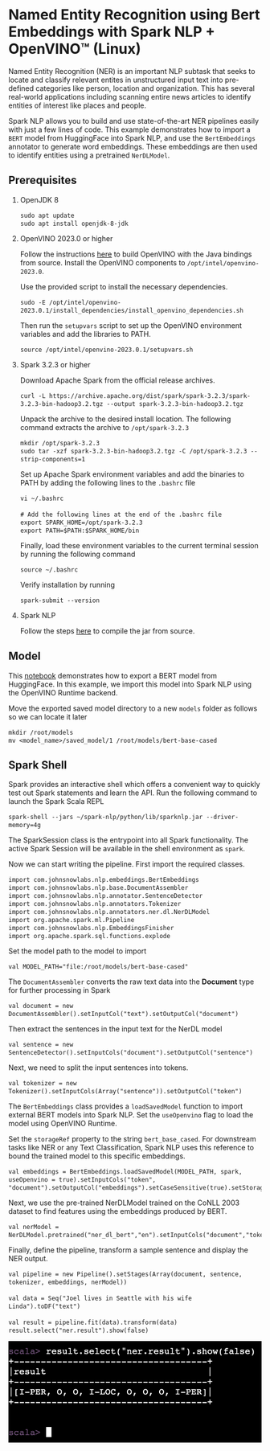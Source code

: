 # Named Entity Recognition using Bert Embeddings with Spark NLP + OpenVINO™ (Linux)

Named Entity Recognition (NER) is an important NLP subtask that seeks to locate and classify relevant entites in unstructured input text into pre-defined categories like person, location and organization. This has several real-world applications including scanning entire news articles to identify entities of interest like places and people.

Spark NLP allows you to build and use state-of-the-art NER pipelines easily with just a few lines of code. This example demonstrates how to import a `BERT` model from HuggingFace into Spark NLP, and use the `BertEmbeddings` annotator to generate word embeddings. These embeddings are then used to identify entities using a pretrained `NerDLModel`.

## Prerequisites

1. OpenJDK 8 

    ```
    sudo apt update
    sudo apt install openjdk-8-jdk
    ```

2. OpenVINO 2023.0 or higher

    Follow the instructions [here](../../../openvino/build-ov-lin.md) to build OpenVINO with the Java bindings from source. Install the OpenVINO components to `/opt/intel/openvino-2023.0`.

    Use the provided script to install the necessary dependencies.

    ```
    sudo -E /opt/intel/openvino-2023.0.1/install_dependencies/install_openvino_dependencies.sh
    ```

    Then run the `setupvars` script to set up the OpenVINO environment variables and add the libraries to PATH.

    ```
    source /opt/intel/openvino-2023.0.1/setupvars.sh
    ```

3. Spark 3.2.3 or higher

    Download Apache Spark from the official release archives.

    ```
    curl -L https://archive.apache.org/dist/spark/spark-3.2.3/spark-3.2.3-bin-hadoop3.2.tgz --output spark-3.2.3-bin-hadoop3.2.tgz
    ```

    Unpack the archive to the desired install location. The following command extracts the archive to `/opt/spark-3.2.3`

    ```
    mkdir /opt/spark-3.2.3
    sudo tar -xzf spark-3.2.3-bin-hadoop3.2.tgz -C /opt/spark-3.2.3 --strip-components=1
    ```

    Set up Apache Spark environment variables and add the binaries to PATH by adding the following lines to the `.bashrc` file

    ```
    vi ~/.bashrc

    # Add the following lines at the end of the .bashrc file
    export SPARK_HOME=/opt/spark-3.2.3
    export PATH=$PATH:$SPARK_HOME/bin
    ```

    Finally, load these environment variables to the current terminal session by running the following command

    ```
    source ~/.bashrc
    ```

    Verify installation by running

    ```
    spark-submit --version
    ```

4. Spark NLP 

    Follow the steps [here](../../spark-nlp-jar.md) to compile the jar from source. 


## Model

This [notebook](../../../../notebooks/Export_BERT_HuggingFace.ipynb) demonstrates how to export a BERT model from HuggingFace. In this example, we import this model into Spark NLP using the OpenVINO Runtime backend. 

Move the exported saved model directory to a new `models` folder as follows so we can locate it later

```
mkdir /root/models
mv <model_name>/saved_model/1 /root/models/bert-base-cased
```


## Spark Shell

Spark provides an interactive shell which offers a convenient way to quickly test out Spark statements and learn the API. Run the following command to launch the Spark Scala REPL

```
spark-shell --jars ~/spark-nlp/python/lib/sparknlp.jar --driver-memory=4g
```

The SparkSession class is the entrypoint into all Spark functionality. The active Spark Session will be available in the shell environment as `spark`.

Now we can start writing the pipeline. First import the required classes.

```
import com.johnsnowlabs.nlp.embeddings.BertEmbeddings
import com.johnsnowlabs.nlp.base.DocumentAssembler
import com.johnsnowlabs.nlp.annotator.SentenceDetector
import com.johnsnowlabs.nlp.annotators.Tokenizer
import com.johnsnowlabs.nlp.annotators.ner.dl.NerDLModel
import org.apache.spark.ml.Pipeline
import com.johnsnowlabs.nlp.EmbeddingsFinisher
import org.apache.spark.sql.functions.explode
```

Set the model path to the model to import

```
val MODEL_PATH="file:/root/models/bert-base-cased"
```

The `DocumentAssembler` converts the raw text data into the **Document** type for further processing in Spark

```
val document = new DocumentAssembler().setInputCol("text").setOutputCol("document")
```

Then extract the sentences in the input text for the NerDL model

```
val sentence = new SentenceDetector().setInputCols("document").setOutputCol("sentence")
```

Next, we need to split the input sentences into tokens.

```
val tokenizer = new Tokenizer().setInputCols(Array("sentence")).setOutputCol("token")
```

The `BertEmbeddings` class provides a `loadSavedModel` function to import external BERT models into Spark NLP. Set the `useOpenvino` flag to load the model using OpenVINO Runtime.

Set the `storageRef` property to the string `bert_base_cased`. For downstream tasks like NER or any Text Classification, Spark NLP uses this reference to bound the trained model to this specific embeddings.

```
val embeddings = BertEmbeddings.loadSavedModel(MODEL_PATH, spark, useOpenvino = true).setInputCols("token", "document").setOutputCol("embeddings").setCaseSensitive(true).setStorageRef("bert_base_cased")
```

Next, we use the pre-trained NerDLModel trained on the CoNLL 2003 dataset to find features using the embeddings produced by BERT.

```
val nerModel = NerDLModel.pretrained("ner_dl_bert","en").setInputCols("document","token","embeddings").setOutputCol("ner")
```

Finally, define the pipeline, transform a sample sentence and display the NER output.

```
val pipeline = new Pipeline().setStages(Array(document, sentence, tokenizer, embeddings, nerModel))

val data = Seq("Joel lives in Seattle with his wife Linda").toDF("text")

val result = pipeline.fit(data).transform(data)
result.select("ner.result").show(false)
```

![Alt text](../../img/spark-nlp-ner.png)